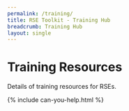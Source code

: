 ```yaml
---
permalink: /training/
title: RSE Toolkit - Training Hub
breadcrumb: Training Hub
layout: single
---
```


# Training Resources

Details of training resources for RSEs.

{% include can-you-help.html %}